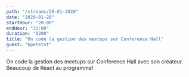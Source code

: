 ```yaml
---
path: "/streams/28-01-2020"
date: "2020-01-28"
startHour: "20:00"
endHour: "22:00"
duration: "0200"
title: "On code la gestion des meetups sur Conference Hall"
guest: "bpetetot" 
---
```


On code la gestion des meetups sur Conference Hall avec son créateur. Beaucoup de React au programme!


